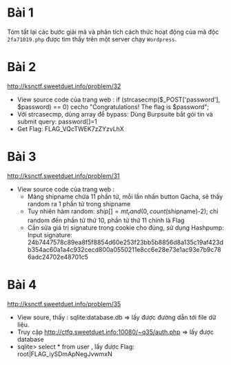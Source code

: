  
# Bài 1
Tóm tắt lại các bước giải mã và phân tích cách thức hoạt động của mã độc `2fa71019.php` được tìm thấy trên một server chạy `Wordpress`.


# Bài 2
http://ksnctf.sweetduet.info/problem/32
 - View source code của trang web :
          if (strcasecmp($_POST['password'], $password) == 0)
          cecho "Congratulations! The flag is $password";
 - Với strcasecmp, dùng array để bypass: 
   Dùng Burpsuite bắt gói tin và submit query: password[]=1
 - Get Flag:  FLAG_VQcTWEK7zZYzvLhX


# Bài 3
http://ksnctf.sweetduet.info/problem/31
- View source code của trang web :
    + Mảng shipname chứa 11 phần tử, mỗi lần nhấn button Gacha, sẽ thấy random ra 1 phần tử trong shipname
    + Tuy nhiên hàm random: $ship[] = mt_rand(0, count($shipname)-2); chỉ random đến phần tử thứ 10, phần tử thứ 11 chính là Flag
    + Cần sửa giá trị signature trong cookie cho đúng, sử dụng Hashpump:
        Input signature:     24b7447578c89ea8f5f8854d60e253f23bb5b8856d8a135c19af423db354ac60a1a4c932cecd800a0550211e8cc6e28e73e1ac93e7b9c786adc24702e48701c5
         


# Bài 4
http://ksnctf.sweetduet.info/problem/35
- View soure, thấy : sqlite:database.db => lấy được đường dẫn tới file dữ liệu.
- Truy cập http://ctfq.sweetduet.info:10080/~q35/auth.php => lấy được database
- sqlite> select * from user , lấy được Flag:
  root|FLAG_iySDmApNegJvwmxN
